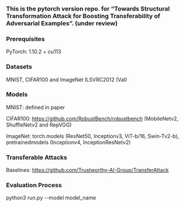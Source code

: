 ### This is the pytorch version repo. for “Towards Structural Transformation Attack for Boosting Transferability of Adversarial Examples”. (under review)

### Prerequisites
PyTorch: 1.10.2 + cu113

### Datasets
MNIST, CIFAR100 and ImageNet ILSVRC2012 (Val)

### Models
MNIST: defined in paper

CIFAR100: https://github.com/RobustBench/robustbench (MobileNetv2, ShuffleNetv2 and RepVGG)

ImageNet: torch.models (ResNet50, Inceptionv3, ViT-b/16, Swin-Tv2-b), pretrainedmodels (Inceptionv4, InceptionResNetv2)

### Transferable Attacks
Baselines: https://github.com/Trustworthy-AI-Group/TransferAttack

### Evaluation Process
python3  run.py   --model  model_name 
